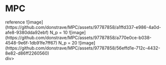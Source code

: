 # MPC
<div>
  reference
![image](https://github.com/donstrave/MPC/assets/97787858/a1ffd337-e986-4a0d-afe8-9380dda92ebf)
  N_p = 10
![image](https://github.com/donstrave/MPC/assets/97787858/a770e0ce-b038-4548-9e6f-1db91fe7ff67)
  N_p = 20
![image](https://github.com/donstrave/MPC/assets/97787858/56effd1e-712c-4432-8e82-d86ff2260560)
</div>div>
